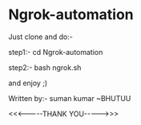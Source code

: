 # Ngrok-automation
Just clone and do:-

step1:- cd Ngrok-automation

step2:- bash ngrok.sh

and enjoy ;)

Written by:- suman kumar ~BHUTUU

<<<-----THANK YOU----->>>
